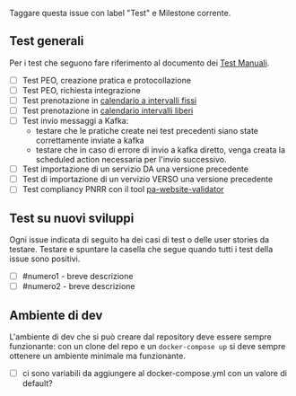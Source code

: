 Taggare questa issue con label "Test" e Milestone corrente.

## Test generali

Per i test che seguono fare riferimento al documento dei [Test Manuali](https://docs.google.com/spreadsheets/d/1vPZNYSWBDxgIM337GPWvF1oJQ1tFGdm0s8dhKjlZvTw/edit#gid=1226962439).

- [ ] Test PEO, creazione pratica e protocollazione
- [ ] Test PEO, richiesta integrazione
- [ ] Test prenotazione in [calendario a intervalli fissi](https://devsdc.opencontent.it/comune-di-bugliano/it/servizi/prenotazione-calendario-intervalli-fissi)
- [ ] Test prenotazione in [calendario intervalli liberi](https://devsdc.opencontent.it/comune-di-bugliano/it/servizi/prenotazione-calendario-intervalli-liberi)
- [ ] Test invio messaggi a Kafka:
    - testare che le pratiche create nei test precedenti siano state correttamente inviate a kafka
    - testare che in caso di errore di invio a kafka diretto, venga creata la scheduled action necessaria per l'invio successivo.
- [ ] Test importazione di un servizio DA una versione precedente
- [ ] Test di importazione di un vervizio VERSO una versione precedente
- [ ] Test compliancy PNRR con il tool [pa-website-validator](https://github.com/italia/pa-website-validator)

## Test su nuovi sviluppi

Ogni issue indicata di seguito ha dei casi di test o delle user stories da testare. Testare e spuntare la casella che segue quando tutti i test della issue sono positivi.

- [ ] #numero1 - breve descrizione
- [ ] #numero2 - breve descrizione

## Ambiente di dev

L'ambiente di dev che si può creare dal repository deve essere sempre funzionante: con un clone del repo e un `docker-compose up` si deve sempre ottenere un ambiente minimale ma funzionante.

- [ ] ci sono variabili da aggiungere al docker-compose.yml con un valore di default?
